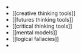 -
- [[creative thinking tools]]
- [[futures thinking tools]]
- [[critical thinking tools]]
- [[mental models]]
- [[logical fallacies]]
-